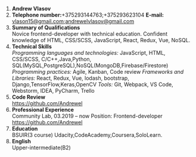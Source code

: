 1. **Andrew Vlasov** 
2. **Telephone number:**+375293144763;+375293623104
**E-mail:** vlason15@gmail.com;andrewelvlasov@gmail.com
3. **Summary of Qualifications**  
Novice frontend-developer with technical education. Confident knowledge of HTML, CSS/SCSS, JavaScript, React, Redux, Vue, NoSQL. 
4. **Technical Skills**  
*Programming languages and technologies:* JavaScript, HTML, CSS/SCSS, C/C++,Java,Python, SQL(MySQL,PostgreSQL),NoSQL(MongoDB,Firebase/Firestore)
*Programming practices:* Agile, Kanban, Code review
*Frameworks and Libraries:* React, Redux, Vue, lodash, bootstrap, Django,TensorFlow,Keras,OpenCV
*Tools:* Git, Webpack, VS Code,  Webstorm, IDEA, PyCharm, Trello
5. **Code Review**  
https://github.com/Andrewel
6. **Professional Experience**  
Community Lab, 03.2019 – now
Position: Frontend-developer
https://github.com/Andrewel
7. **Education**  
BSUIR(3 course)
Udacity,CodeAcademy,Coursera,SoloLearn.
8. **English**  
Upper-intermediate(B2)
